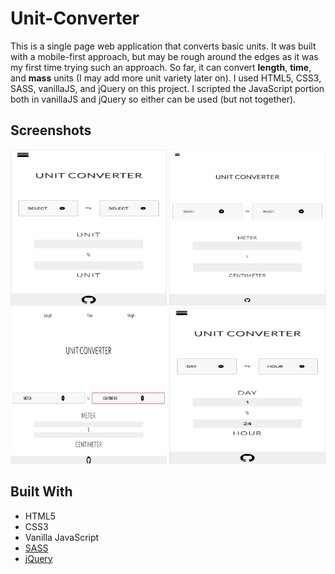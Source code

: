 # Unit-Converter
This is a single page web application that converts basic units. It was built with a mobile-first approach, but may be rough around the edges as it was my first time trying such an approach. So far, it can convert **length**, **time**, and **mass** units (I may add more unit variety later on). I used HTML5, CSS3, SASS, vanillaJS, and jQuery on this project. I scripted the JavaScript portion both in vanillaJS and jQuery so either can be used (but not together).

## Screenshots

<p align="center">
  <img src="https://github.com/jackthta/Unit-Converter/blob/master/Screenshots/Phone%20View.png" alt="Phone View" width="250px" height="250px">

  <img src="https://github.com/jackthta/Unit-Converter/blob/master/Screenshots/Tablet%20View.png" alt="Phone View" width="250px" height="250px">

  <img src="https://github.com/jackthta/Unit-Converter/blob/master/Screenshots/Desktop%20View.png" alt="Phone View" width="250px" height="250px">

  <img src="https://github.com/jackthta/Unit-Converter/blob/master/Screenshots/Test.png" alt="Phone View" width="250px" height="250px">
</p>

## Built With
- HTML5
- CSS3
- Vanilla JavaScript
- [SASS](https://sass-lang.com/)
- [jQuery](https://jquery.com/)

